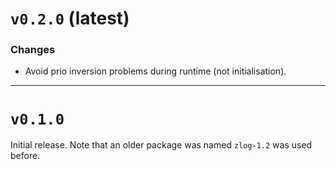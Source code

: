 # `v0.2.0` (latest)

### Changes

 - Avoid prio inversion problems during runtime (not initialisation).


-------------------
# `v0.1.0`

Initial release.
Note that an older package was named `zlog-1.2` was used before.
